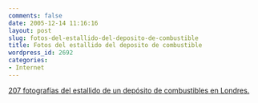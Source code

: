 ```yaml
---
comments: false
date: 2005-12-14 11:16:16
layout: post
slug: fotos-del-estallido-del-deposito-de-combustible
title: Fotos del estallido del deposito de combustible
wordpress_id: 2692
categories:
- Internet
---
```


[207 fotografías del estallido de un depósito de combustibles en Londres.](http://www.flickr.com/photos/tags/oildepot/interesting/)
